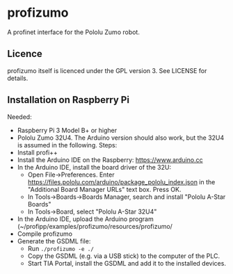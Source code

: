 # profizumo
A profinet interface for the Pololu Zumo robot.

## Licence
profizumo itself is licenced under the GPL version 3. See LICENSE for details. 

## Installation on Raspberry Pi
Needed: 
- Raspberry Pi 3 Model B+ or higher
- Pololu Zumo 32U4. The Arduino version should also work, but the 32U4 is assumed in the following.
Steps:
- Install profi++
- Install the Arduino IDE on the Raspberry: https://www.arduino.cc
- In the Arduino IDE, install the board driver of the 32U:
  - Open File->Preferences. Enter https://files.pololu.com/arduino/package_pololu_index.json in the "Additional Board Manager URLs" text box. Press OK.
  - In Tools->Boards->Boards Manager, search and install "Pololu A-Star Boards"
  - In Tools->Board, select "Pololu A-Star 32U4"
- In the Arduino IDE, upload the Arduino program (~/profipp/examples/profizumo/resources/profizumo/
- Compile profizumo
- Generate the GSDML file:
  - Run ``./profizumo -e ./``
  - Copy the GSDML (e.g. via a USB stick) to the computer of the PLC.
  - Start TIA Portal, install the GSDML and add it to the installed devices.